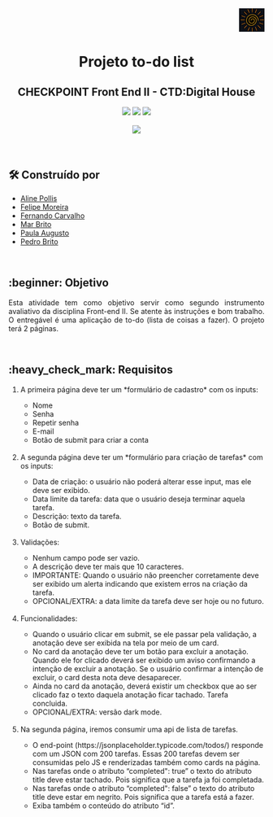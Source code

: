 <div align="right"> <img src="https://github.com/lipollis/Imagens-Git/blob/main/sun%20-%20git.jpg" width="50px"/> </div>

<h1 align="center"> Projeto to-do list </h1>
<h2 align="center"> CHECKPOINT Front End II - CTD:Digital House </h2>

<div align="center">
  <img src="https://cdn.jsdelivr.net/gh/devicons/devicon/icons/html5/html5-original-wordmark.svg" width="50px"/>
  <img src="https://cdn.jsdelivr.net/gh/devicons/devicon/icons/css3/css3-original-wordmark.svg" width="50px"/>
  <img src="https://cdn.jsdelivr.net/gh/devicons/devicon/icons/javascript/javascript-original.svg" width="50px"/>
  <br>
  <br>
  <a href="https://lipollis.github.io/DH-FrontEndII-Checkpoint_2/"><img src="https://img.shields.io/badge/website-000000?style=for-the-badge&logo=About.me&logoColor=white" /></a>
</div>
<br>
<br>

<h2>🛠️ Construído por</h2>

- [Aline Pollis](https://github.com/lipollis)
- [Felipe Moreira](https://github.com/moreirafelipe)
- [Fernando Carvalho](https://github.com/Fer96carvalho)
- [Mar Brito](https://github.com/MarBrito)
- [Paula Augusto](https://github.com/pcamposaugusto)
- [Pedro Brito](https://github.com/pedroisb)

<br>
<h2>:beginner: Objetivo</h2>

<p align="justify">Esta atividade tem como objetivo servir como segundo instrumento avaliativo da disciplina Front-end II. Se atente às instruções e bom trabalho. O entregável é uma aplicação de to-do (lista de coisas a fazer). O projeto terá 2 páginas.</p>

<br>
<h2>:heavy_check_mark: Requisitos </h2>

<ol>
  <li> A primeira página deve ter um *formulário de cadastro* com os inputs: </li>
    <ul>
      <li>Nome</li>
      <li>Senha</li>
      <li>Repetir senha</li>
      <li>E-mail</li>
      <li>Botão de submit para criar a conta</li>
  </ul>
  
<br>
  <li> A segunda página deve ter um *formulário para criação de tarefas* com os inputs: </li>
    <ul>
      <li>Data de criação: o usuário não poderá alterar esse input, mas ele deve ser exibido.</li>
      <li>Data limite da tarefa: data que o usuário deseja terminar aquela tarefa.</li>
      <li>Descrição: texto da tarefa.</li>
      <li>Botão de submit.</li>
  </ul>
  
  <br>
  <li> Validações: </li>
    <ul>
      <li>Nenhum campo pode ser vazio.</li>
      <li>A descrição deve ter mais que 10 caracteres.</li>
      <li>IMPORTANTE: Quando o usuário não preencher corretamente deve ser exibido um alerta indicando que existem erros na criação da tarefa.</li>
      <li>OPCIONAL/EXTRA: a data limite da tarefa deve ser hoje ou no futuro.</li>
  </ul>
  
  <br>
  <li> Funcionalidades: </li>
    <ul>
      <li>Quando o usuário clicar em submit, se ele passar pela validação, a anotação deve ser exibida na tela por meio de um card.</li>
      <li>No card da anotação deve ter um botão para excluir a anotação. Quando ele for clicado deverá ser exibido um aviso confirmando a intenção de excluir a anotação. Se o usuário confirmar a intenção de excluir, o card desta nota deve desaparecer.</li>
      <li>Ainda no card da anotação, deverá existir um checkbox que ao ser clicado faz o texto daquela anotação ficar tachado. Tarefa concluida.</li>
      <li>OPCIONAL/EXTRA: versão dark mode.</li>
  </ul>
  
  <br>
  <li> Na segunda página, iremos consumir uma api de lista de tarefas. </li>
    <ul>
      <li>O end-point (https://jsonplaceholder.typicode.com/todos/) responde com um JSON com 200 tarefas. Essas 200 tarefas devem ser consumidas pelo JS e renderizadas também como cards na página.</li>
      <li>Nas tarefas onde o atributo “completed": true” o texto do atributo title deve estar tachado. Pois significa que a tarefa ja foi completada.</li>
      <li>Nas tarefas onde o atributo “completed": false” o texto do atributo title deve estar em negrito. Pois significa que a tarefa está a fazer.</li>
      <li>Exiba também o conteúdo do atributo “id”.</li>
  </ul>
</ol>
